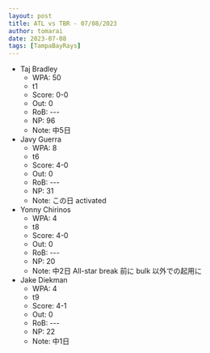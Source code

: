 ```yaml
---
layout: post
title: ATL vs TBR - 07/08/2023
author: tomarai
date: 2023-07-08
tags: [TampaBayRays]
---
```


* Taj Bradley
	- WPA: 50
	- t1
	- Score: 0-0
	- Out: 0
	- RoB: ---
	- NP: 96
	- Note: 中5日
* Javy Guerra
	- WPA: 8
	- t6
	- Score: 4-0
	- Out: 0
	- RoB: ---
	- NP: 31
	- Note: この日 activated
* Yonny Chirinos
	- WPA: 4
	- t8
	- Score: 4-0
	- Out: 0
	- RoB: ---
	- NP: 20
	- Note: 中2日 All-star break 前に bulk 以外での起用に
* Jake Diekman
	- WPA: 4
	- t9
	- Score: 4-1
	- Out: 0
	- RoB: ---
	- NP: 22
	- Note: 中1日

